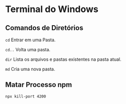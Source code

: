 <h1>Terminal do Windows</h1>

<h2>Comandos de Diretórios</h2>

`cd`   Entrar em uma Pasta.

`cd..`   Volta uma pasta.

`dir`  Lista os arquivos e pastas existentes na pasta atual.

`md`   Cria uma nova pasta.


<h2>Matar Processo npm</h2>

`npx kill-port 4200`


